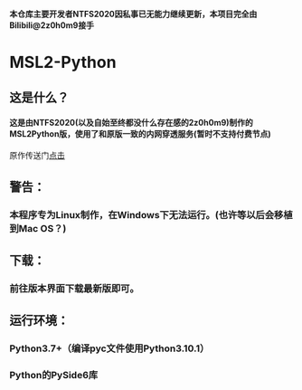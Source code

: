 #### 本仓库主要开发者NTFS2020因私事已无能力继续更新，本项目完全由Bilibili@2z0h0m9接手
# MSL2-Python
## 这是什么？
#### 这是由NTFS2020(以及自始至终都没什么存在感的2z0h0m9)制作的MSL2Python版，使用了和原版一致的内网穿透服务(暂时不支持付费节点)
原作传送门[点击](https://github.com/Waheal/MSL2)
## 警告：
### 本程序专为Linux制作，在Windows下无法运行。(也许等以后会移植到Mac OS？)
## 下载：
### 前往版本界面下载最新版即可。
## 运行环境：
### Python3.7+（编译pyc文件使用Python3.10.1）
### Python的PySide6库
